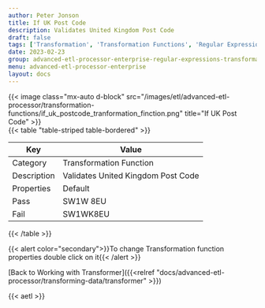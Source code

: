 ```yaml
---
author: Peter Jonson
title: If UK Post Code
description: Validates United Kingdom Post Code
draft: false
tags: ['Transformation', 'Transformation Functions', 'Regular Expressions']
date: 2023-02-23
group: advanced-etl-processor-enterprise-regular-expressions-transformation
menu: advanced-etl-processor-enterprise
layout: docs
---
```


{{< image class="mx-auto d-block"  src="/images/etl/advanced-etl-processor/transformation-functions/if_uk_postcode_tranformation_finction.png" title="If UK Post Code" >}}
\
{{< table "table-striped table-bordered" >}}

| Key         | Value                              |
| ----------- | ---------------------------------- |
| Category    | Transformation Function            |
| Description | Validates United Kingdom Post Code |
| Properties  | Default                            |
| Pass        | SW1W 8EU                           |
| Fail        | SW1WK8EU                           |

{{< /table >}}

{{< alert color="secondary">}}To change Transformation function properties double click on it{{< /alert >}}

[Back to Working with Transformer]({{<relref "docs/advanced-etl-processor/transforming-data/transformer" >}})

{{< aetl >}}
